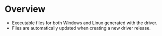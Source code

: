 # Overview
- Executable files for both Windows and Linux generated with the driver.
- Files are automatically updated when creating a new driver release.
